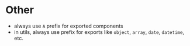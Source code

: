 # Other

- always use `A` prefix for exported components
- in utils, always use prefix for exports like `object`, `array`, `date`, `datetime`, etc.
